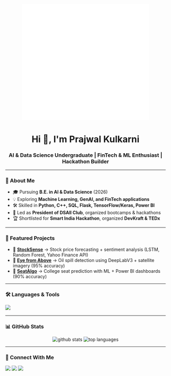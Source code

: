 <p align="center">
  <img src="data-datos.gif" alt="data animation" width="400"/>
</p>

<h1 align="center">Hi 👋, I'm Prajwal Kulkarni</h1>
<h3 align="center">AI & Data Science Undergraduate | FinTech & ML Enthusiast | Hackathon Builder</h3>

---

### 🚀 About Me
- 🎓 Pursuing **B.E. in AI & Data Science** (2026)  
- 💡 Exploring **Machine Learning, GenAI, and FinTech applications**  
- 🛠️ Skilled in **Python, C++, SQL, Flask, TensorFlow/Keras, Power BI**  
- 🎤 Led as **President of DSAII Club**, organized bootcamps & hackathons  
- 🏆 Shortlisted for **Smart India Hackathon**, organized **DevKraft & TEDx**  

---

### 🌟 Featured Projects
- 🔹 [**StockSense**](#) → Stock price forecasting + sentiment analysis (LSTM, Random Forest, Yahoo Finance API)  
- 🔹 [**Eye from Above**](https://eye-from-above.vercel.app/) → Oil spill detection using DeepLabV3 + satellite imagery (95% accuracy)  
- 🔹 [**SeatAlgo**](https://seatalgo.streamlit.app/) → College seat prediction with ML + Power BI dashboards (90% accuracy)  

---

### 🛠️ Languages & Tools
<p align="left">
<img src="https://skillicons.dev/icons?i=python,cpp,html,css,js,flask,tensorflow,pytorch,sklearn,mysql,postgresql,react,bootstrap,git,docker,linux,powerbi" />
</p>

---

### 📊 GitHub Stats
<p align="center">
  <img src="https://github-readme-stats.vercel.app/api?username=stupefyingcoder&show_icons=true&theme=tokyonight" alt="github stats" height="180"/>
  <img src="https://github-readme-stats.vercel.app/api/top-langs/?username=stupefyingcoder&layout=compact&theme=tokyonight" alt="top languages" height="180"/>
</p>

---

### 🤝 Connect With Me
<p align="left">
<a href="https://www.linkedin.com/in/prajwal-kulkarni-398359153" target="blank"><img src="https://skillicons.dev/icons?i=linkedin" height="40"/></a>
<a href="mailto:prajwalkulk3@gmail.com"><img src="https://skillicons.dev/icons?i=gmail" height="40"/></a>
<a href="https://github.com/stupefyingcoder" target="blank"><img src="https://skillicons.dev/icons?i=github" height="40"/></a>

